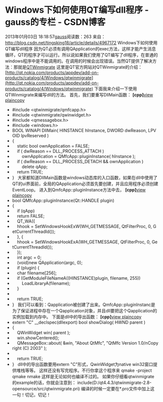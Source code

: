 # Windows下如何使用QT编写dll程序 - gauss的专栏 - CSDN博客
2013年01月03日 18:18:57[gauss](https://me.csdn.net/mathlmx)阅读数：263
来自：http://blog.csdn.net/tingsking18/article/details/4967172
Windows下如何使用QT编写dll程序
因为QT必须有调用QApplication的exec方法，这样才能产生消息循环，QT的程序才可以运行。所以说如果我们使用了QT编写了dll程序，在普通的windows程序中是不能调用的。在调用的时候会出现错误。当然QT提供了解决方法：那就是[QTWinmigrate](ftp://ftp.trolltech.com/qt/solutions/lgpl/qtwinmigrate-2.8-opensource.zip)
这里是QT官方网站对QTWinmigrate的介绍：
[http://qt.nokia.com/products/appdev/add-on-products/catalog/4/Windows/qtwinmigrate](http://qt.nokia.com/products/appdev/add-on-products/catalog/4/Windows/qtwinmigrate)
下面我来介绍一下使用QTWinmigrate来编写dll的方法。
首先，我们要重写DllMain函数：
**[cpp]**[view plain](http://blog.csdn.net/tingsking18/article/details/4967172#)[copy](http://blog.csdn.net/tingsking18/article/details/4967172#)
- #include <qtwinmigrate/qmfcapp.h>  
- #include <qtwinmigrate/qwinwidget.h>  
- #include <qmessagebox.h>  
- #include <windows.h>  
- BOOL WINAPI DllMain( HINSTANCE hInstance, DWORD dwReason, LPVOID lpvReserved )  
- {  
-     static bool ownApplication = FALSE;  
-     if ( dwReason == DLL_PROCESS_ATTACH )  
-         ownApplication = QMfcApp::pluginInstance( hInstance );  
-     if ( dwReason == DLL_PROCESS_DETACH && ownApplication )  
-         delete qApp;  
-     return TRUE;  
- }  
大家都知道DllMain函数是windows动态库的入口函数，如果在dll中使用了QT的ui界面前，全局的QApplication必须首先要创建，并且应用程序必须创建EventLoop。
进入到QmfcApp::pluginInstance方法中去，
**[cpp]**[view plain](http://blog.csdn.net/tingsking18/article/details/4967172#)[copy](http://blog.csdn.net/tingsking18/article/details/4967172#)
- bool QMfcApp::pluginInstance(Qt::HANDLE plugin)  
- {  
-     if (qApp)  
-     return FALSE;  
-     QT_WA({  
-     hhook = SetWindowsHookExW(WH_GETMESSAGE, QtFilterProc, 0, GetCurrentThreadId());  
-     }, {  
-     hhook = SetWindowsHookExA(WH_GETMESSAGE, QtFilterProc, 0, GetCurrentThreadId());  
-     });  
-     int argc = 0;  
-     (void)new QApplication(argc, 0);  
-     if (plugin) {  
-     char filename[256];  
-     if (GetModuleFileNameA((HINSTANCE)plugin, filename, 255))  
-         LoadLibraryA(filename);  
-     }  
- 
-     return TRUE;  
- }  
我们可以看到：Qapplication被创建了出来。QmfcApp::pluginInstanc是为了保证进程中存在一个Qapplication对象，并且dll要把这个Qapplication的实例加载到内存中。
下面是dll中的导出函数：
**[cpp]**[view plain](http://blog.csdn.net/tingsking18/article/details/4967172#)[copy](http://blog.csdn.net/tingsking18/article/details/4967172#)
- extern "C" __declspec(dllexport) bool showDialog( HWND parent )  
- {  
-     QWinWidget win( parent );  
-     win.showCentered();  
-     QMessageBox::about( &win, "About QtMfc", "QtMfc Version 1.0/nCopyright (C) 2003" );  
- 
-     return TRUE;  
- }  
dll中的导出函数要用extern "C"形式，QwinWidget为native win32窗口提供堆栈等等。
这样还没有写完程序。不行你拿这个程序来
qmake -project
qmake
nmake
这样是无论如何也编译不过的。
如果你仔细看qtwinmigrate的example的话，你就会注意到：
include(D:/qt4.4.3/qtwinmigrate-2.8-opensource/src/qtwinmigrate.pri)
编译的时候一定要在*.pro文件中加上这一句！切记，切记！
